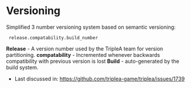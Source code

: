 # Versioning 
Simplified 3 number versioning system based on semantic versioning:
 
``` release.compatability.build_number```

**Release** - A version number used by the TripleA team for version partitioning. 
**compatability** - Incremented whenever backwards compatibility with previous version is lost
**Build** - auto-generated by the build system.

* Last discussed in: https://github.com/triplea-game/triplea/issues/1739
